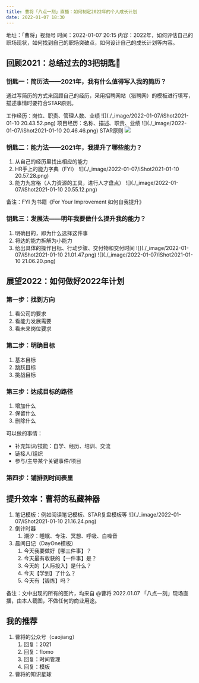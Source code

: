```yaml
---
title: 曹将「八点一刻」直播：如何制定2022年的个人成长计划
date: 2022-01-07 18:30
---
```


地址：「曹将」视频号
时间：2022-01-07 20:15
内容：2022年，如何评估自己的职场现状，如何找到自己的职场突破点，如何设计自己的成长计划等内容。

## 回顾2021：总结过去的3把钥匙🔑

### 钥匙一：简历法——2021年，我有什么值得写入我的简历？
通过写简历的方式来回顾自己的经历，采用招聘网站（猎聘网）的模板进行填写，描述事情时要符合STAR原则。

工作经历：岗位、职责、管理人数、业绩
![](./_image/2022-01-07/iShot2021-01-10 20.43.52.png)
项目经历：名称、描述、职责、业绩
![](./_image/2022-01-07/iShot2021-01-10 20.46.46.png)
STAR原则
![](./_image/2022-01-07/Screenshot_2022-01-07-20-23-45-722_com.tencent.mm.jpg)

### 钥匙二：能力法——2021年，我提升了哪些能力？
1. 从自己的经历里找出相应的能力
2. HR手上的能力字典（FYI）
![](./_image/2022-01-07/iShot2021-01-10 20.57.28.png)
3. 能力九宫格（人力资源的工具，进行人才盘点）
![](./_image/2022-01-07/iShot2021-01-10 20.55.12.png)

备注：FYI 为书籍《For Your Improvement 如何自我提升》

### 钥匙三：发展法——明年我要做什么提升我的能力？
1. 明确目的，即为什么选择这件事
2. 将达的能力拆解为小能力
3. 给出具体的操作目标、行动步骤、交付物和交付时间
![](./_image/2022-01-07/iShot2021-01-10 21.01.47.png)
![](./_image/2022-01-07/iShot2021-01-10 21.06.20.png)

## 展望2022：如何做好2022年计划
 
### 第一步：找到方向
1. 看公司的要求
2. 看能力发展需要
3. 看未来岗位要求

### 第二步：明确目标
1. 基本目标
2. 跳跃目标
3. 挑战目标

### 第三步：达成目标的路径
1. 增加什么
2. 保留什么
3. 删除什么

可以做的事情：
- 补充知识/技能：自学、经历、培训、交流
- 链接人/组织
- 参与/主导某个关键事件/项目

### 第四步：铺排到时间表里

## 提升效率：曹将的私藏神器
1. 笔记模板：例如阅读笔记模板、STAR复盘模板等
![](./_image/2022-01-07/iShot2021-01-10 21.16.24.png)
2. 倒计时器
    1. 潮汐：睡眠、专注、冥想、呼吸、白噪音
3. 晨间日记（DayOne模板）
    1. 今天我要做好【哪三件事】？
    2. 今天最有收获的【一件事】是？
    3. 今天的【人际投入】是什么？
    4. 今天【学到】了什么？
    5. 今天有【锻炼】吗？

备注：文中出现的所有的图片，均来自 @曹将 2022.01.07 「八点一刻」现场直播，由本人截图，不做任何的商业用途。



## 我的推荐
1. 曹将的公众号（caojiang）
    1. 回复：2021
    2. 回复：flomo
    3. 回复：时间管理
    4. 回复：模板
2. 曹将的知识星球









